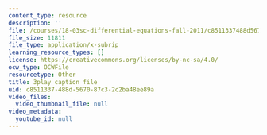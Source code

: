 ```yaml
---
content_type: resource
description: ''
file: /courses/18-03sc-differential-equations-fall-2011/c8511337488d567087c32c2ba48ee89a_5av3kiejazQ.vtt
file_size: 11811
file_type: application/x-subrip
learning_resource_types: []
license: https://creativecommons.org/licenses/by-nc-sa/4.0/
ocw_type: OCWFile
resourcetype: Other
title: 3play caption file
uid: c8511337-488d-5670-87c3-2c2ba48ee89a
video_files:
  video_thumbnail_file: null
video_metadata:
  youtube_id: null
---
```

